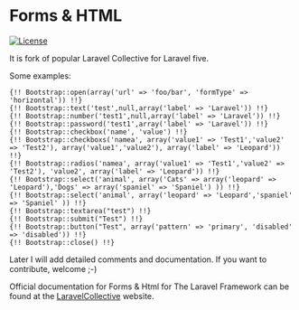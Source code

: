 # Forms & HTML

[![License](https://poser.pugx.org/LaravelCollective/html/license.svg)](https://packagist.org/packages/laravelcollective/html)

It is fork of popular Laravel Collective for Laravel five.

Some examples:
```
{!! Bootstrap::open(array('url' => 'foo/bar', 'formType' => 'horizontal')) !!}
{!! Bootstrap::text('test',null,array('label' => 'Laravel')) !!}
{!! Bootstrap::number('test1',null,array('label' => 'Laravel')) !!}
{!! Bootstrap::password('test1',array('label' => 'Laravel')) !!}
{!! Bootstrap::checkbox('name', 'value') !!}
{!! Bootstrap::checkboxs('namea', array('value1' => 'Test1','value2' => 'Test2'), array('value1','value2'), array('label' => 'Leopard')) !!}
{!! Bootstrap::radios('namea', array('value1' => 'Test1','value2' => 'Test2'), 'value2', array('label' => 'Leopard')) !!}
{!! Bootstrap::select('animal', array('Cats' => array('leopard' => 'Leopard'),'Dogs' => array('spaniel' => 'Spaniel') )) !!}
{!! Bootstrap::select('animal', array('leopard' => 'Leopard','spaniel' => 'Spaniel' )) !!}
{!! Bootstrap::textarea("test") !!}
{!! Bootstrap::submit("Test") !!}
{!! Bootstrap::button("Test", array('pattern' => 'primary', 'disabled' => 'disabled')) !!}
{!! Bootstrap::close() !!}
```
Later I will add detailed comments and documentation.
If you want to contribute, welcome ;-)

Official documentation for Forms & Html for The Laravel Framework can be found at the [LaravelCollective](http://laravelcollective.com) website.
